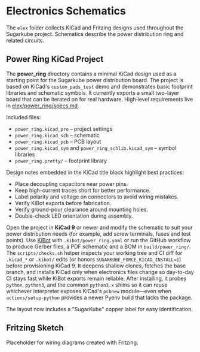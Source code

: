 # Electronics Schematics

The `elex` folder collects KiCad and Fritzing designs used throughout the Sugarkube
project. Schematics describe the power distribution ring and related circuits.

## Power Ring KiCad Project

The **power_ring** directory contains a minimal KiCad design used as a starting point
for the Sugarkube power distribution board. The project is based on KiCad's
`custom_pads_test` demo and demonstrates basic footprint libraries and schematic
symbols. It currently exports a small two–layer board that can be iterated on for
real hardware. High‑level requirements live in
[elex/power_ring/specs.md](../elex/power_ring/specs.md).

Included files:

- `power_ring.kicad_pro` – project settings
- `power_ring.kicad_sch` – schematic
- `power_ring.kicad_pcb` – PCB layout
- `power_ring.kicad_sym` and `power_ring_schlib.kicad_sym` – symbol libraries
- `power_ring.pretty/` – footprint library

Design notes embedded in the KiCad title block highlight best practices:

- Place decoupling capacitors near power pins.
- Keep high-current traces short for better performance.
- Label polarity and voltage on connectors to avoid wiring mistakes.
- Verify KiBot exports before fabrication.
- Verify ground-pour clearance around mounting holes.
- Double-check LED orientation during assembly.

Open the project in **KiCad 9** or newer and modify the schematic to suit your power
distribution needs (for example, add screw terminals, fuses and test points). Use
[KiBot](https://github.com/INTI-CMNB/KiBot) with `.kibot/power_ring.yaml` or run the
GitHub workflow to produce Gerber files, a PDF schematic and a BOM in
`build/power_ring/`.
The `scripts/checks.sh` helper inspects your working tree and CI diff for `.kicad_*` or
`.kibot/` edits (or honors `SUGARKUBE_FORCE_KICAD_INSTALL=1`) before provisioning KiCad 9.
It deepens shallow clones, fetches the base branch, and installs KiCad only when electronics
files change so day-to-day CI stays fast while KiBot exports remain reliable. After
installing, it probes `python`, `python3`, and the common `python3.x` shims so it can reuse
whichever interpreter exposes KiCad's `pcbnew` module—even when `actions/setup-python`
provides a newer Pyenv build that lacks the package.

The layout now includes a "SugarKube" copper label for easy identification.

## Fritzing Sketch

Placeholder for wiring diagrams created with Fritzing.
